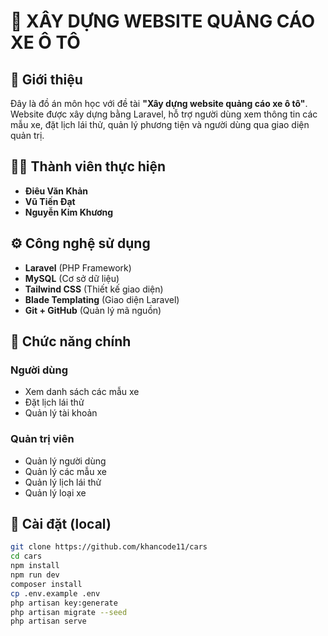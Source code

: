 # 🚗 XÂY DỰNG WEBSITE QUẢNG CÁO XE Ô TÔ

## 📌 Giới thiệu
Đây là đồ án môn học với đề tài **"Xây dựng website quảng cáo xe ô tô"**. Website được xây dựng bằng Laravel, hỗ trợ người dùng xem thông tin các mẫu xe, đặt lịch lái thử, quản lý phương tiện và người dùng qua giao diện quản trị.

## 🧑‍💻 Thành viên thực hiện
- **Điêu Văn Khản**
- **Vũ Tiến Đạt**
- **Nguyễn Kim Khương**

## ⚙️ Công nghệ sử dụng
- **Laravel** (PHP Framework)
- **MySQL** (Cơ sở dữ liệu)
- **Tailwind CSS** (Thiết kế giao diện)
- **Blade Templating** (Giao diện Laravel)
- **Git + GitHub** (Quản lý mã nguồn)

## 🔧 Chức năng chính
### Người dùng
- Xem danh sách các mẫu xe
- Đặt lịch lái thử
- Quản lý tài khoản

### Quản trị viên
- Quản lý người dùng
- Quản lý các mẫu xe
- Quản lý lịch lái thử
- Quản lý loại xe

## 🚀 Cài đặt (local)
```bash
git clone https://github.com/khancode11/cars
cd cars
npm install
npm run dev
composer install
cp .env.example .env
php artisan key:generate
php artisan migrate --seed
php artisan serve
